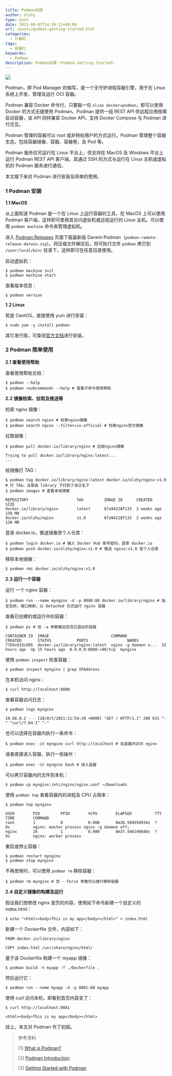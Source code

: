 ```yaml
---
title: Podman初探
author: olzhy
type: post
date: 2021-09-07T14:59:12+08:00
url: /posts/podman-getting-started.html
categories:
  - 计算机
tags:
  - 容器化
keywords:
  - Podman
description: Podman初探 (Podman Getting Started)
---
```


![](https://olzhy.github.io/static/images/uploads/2021/09/podman-logo.png#center)

Podman，即 Pod Manager 的缩写，是一个无守护进程容器引擎，用于在 Linux 系统上开发、管理及运行 OCI 容器。

Podman 兼容 Docker 命令行，只要敲一句 `alias docker=podman`，即可以使用 Docker 的方式无缝使用 Podman。Podman 提供一组 REST API 供远程应用按需启动容器，该 API 同样兼容 Docker API，支持 Docker Compose 与 Podman 进行交互。

Podman 管理的容器可以 root 或非特权用户的方式运行。Podman 管理整个容器生态，包括容器镜像、容器、容器卷，及 Pod 等。

Podman 服务仅可运行在 Linux 平台上，但支持在 MacOS 及 Windows 平台上运行 Podman REST API 客户端，其通过 SSH 的方式与运行在 Linux 主机或虚拟机的 Podman 服务进行通信。

本文接下来对 Podman 进行安装及简单的使用。

### 1 Podman 安装

**1.1 MacOS**

从上面知道 Podman 是一个在 Linux 上运行容器的工具，在 MacOS 上可以使用 Podman 客户端，这样即可使用其访问虚拟机或远程运行的 Linux 主机。可以使用 `podman machine` 命令来管理虚拟机。

进入 [Podman Releases](https://github.com/containers/podman/releases) 页面下载最新版 Darwin Podman（`podman-remote-release-darwin.zip`）。将压缩文件解压后，将可执行文件 `podman` 拷贝到 `/user/local/bin/` 目录下，这样即可在任意目录使用。

启动虚拟机：

```shell
$ podman machine init
$ podman machine start
```

查看版本信息：

```shell
$ podman version
```

**1.2 Linux**

若是 CentOS，直接使用 yum 进行安装：

```shell
$ sudo yum -y install podman
```

其它发行版，可查阅[官方文档](https://podman.io/getting-started/installation)进行安装。

### 2 Podman 简单使用

**2.1 查看使用帮助**

查看使用帮助文档：

```shell
$ podman --help
$ podman <subcommand> --help # 查看子命令使用帮助
```

**2.2 镜像检索、拉取及推送等**

检索 nginx 镜像：

```shell
$ podman search nginx # 检索nginx镜像
$ podman search nginx --filter=is-official # 检索nginx官方镜像
```

拉取镜像：

```shell
$ podman pull docker.io/library/nginx # 拉取nginx镜像

Trying to pull docker.io/library/nginx:latest...
...
```

给镜像打 TAG：

```shell
$ podman tag docker.io/library/nginx:latest docker.io/olzhy/nginx:v1.0 # 打 TAG，注意由 library 下打到了自己名下
$ podman images # 查看本地镜像

REPOSITORY                     TAG         IMAGE ID      CREATED      SIZE
docker.io/library/nginx        latest      87a94228f133  2 weeks ago  138 MB
docker.io/olzhy/nginx          v1.0        87a94228f133  2 weeks ago  138 MB
```

登录 docker.io，推送镜像至个人仓库：

```shell
$ podman login docker.io # 输入 Docker Hub 账号密码，登录 docker.io
$ podman push docker.io/olzhy/nginx:v1.0 # 推送 nginx:v1.0 至个人仓库
```

移除本地镜像：

```shell
$ podman rmi docker.io/olzhy/nginx:v1.0
```

**2.3 运行一个容器**

运行 一个 nginx 容器：

```shell
$ podman run --name mynginx -d -p 8080:80 docker.io/library/nginx # 指定名称，端口映射，以 Detached 方式运行 nginx 容器
```

查看已创建的或运行中的容器：

```shell
$ podman ps # 加 -a 参数输出包含已退出的容器

CONTAINER ID  IMAGE                           COMMAND               CREATED       STATUS           PORTS                 NAMES
77b9c633c895  docker.io/library/nginx:latest  nginx -g daemon o...  15 hours ago  Up 15 hours ago  0.0.0.0:8080->80/tcp  mynginx
```

使用 `podman inspect` 检查容器：

```shell
$ podman inspect mynginx | grep IPAddress
```

在本机访问 nginx：

```shell
$ curl http://localhost:8080
```

查看容器访问日志：

```shell
$ podman logs mynginx

10.88.0.2 - - [28/Oct/2021:11:54:29 +0000] "GET / HTTP/1.1" 200 615 "-" "curl/7.64.1" "-"
```

也可以选择在容器内执行一条命令：

```shell
$ podman exec -it mynginx curl http://localhost # 在容器内访问 nginx
```

或者直接进入容器，执行一些操作：

```shell
$ podman exec -it mynginx bash # 进入容器
```

可以拷贝容器内的文件到本机：

```shell
$ podman cp mynginx:/etc/nginx/nginx.conf ~/Downloads
```

使用 `podman top` 查看容器内的进程及 CPU 占用率：

```shell
$ podman top mynginx

USER        PID         PPID        %CPU        ELAPSED          TTY         TIME        COMMAND
root        1           0           0.000       8m38.589550934s  ?           0s          nginx: master process nginx -g daemon off;
nginx       26          1           0.000       8m37.590199848s  ?           0s          nginx: worker process
```

重启或停止容器：

```shell
$ podman restart mynginx
$ podman stop mynginx
```

不再使用时，可以使用 `podman rm` 移除容器：

```shell
$ podman rm mynginx # 加 --force 参数可以强行移除容器
```

**2.4 自定义镜像的构建及运行**

假设我们想修改 nginx 首页的内容，使用如下命令新建一个自定义的 index.html：

```shell
$ echo "<html><body>This is my app</body></html>" > index.html
```

新建一个 Dockerfile 文件，内容如下：

```text
FROM docker.io/library/nginx

COPY index.html /usr/share/nginx/html/
```

基于该 Dockerfile 构建一个 myapp 镜像：

```shell
$ podman build -t myapp -f ./Dockerfile .
```

然后运行它：

```shell
$ podman run --name myapp -d -p 8081:80 myapp
```

使用 curl 访问本机，即看到首页内容变了：

```shell
$ curl http://localhost:8081

<html><body>This is my app</body></html>
```

综上，本文对 Podman 作了初探。

> 参考资料
>
> \[1\] [What is Podman?](https://docs.podman.io/en/latest/index.html)
>
> \[2\] [Podman Introduction](https://docs.podman.io/en/latest/Introduction.html)
>
> \[3\] [Getting Started with Podman](https://podman.io/getting-started/)
